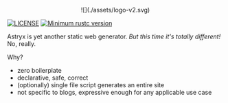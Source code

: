 <p align="center">
![](./assets/logo-v2.svg)
</p>

[![LICENSE](https://img.shields.io/badge/license-MIT-blue.svg)](LICENSE)
[![Minimum rustc version](https://img.shields.io/badge/rustc-1.42.0+-green.svg)](#rust-version-requirements)

Astryx is yet another static web generator. *But this time it's totally different!* No, really.

Why?

- zero boilerplate
- declarative, safe, correct
- (optionally) single file script generates an entire site
- not specific to blogs, expressive enough for any applicable use case

